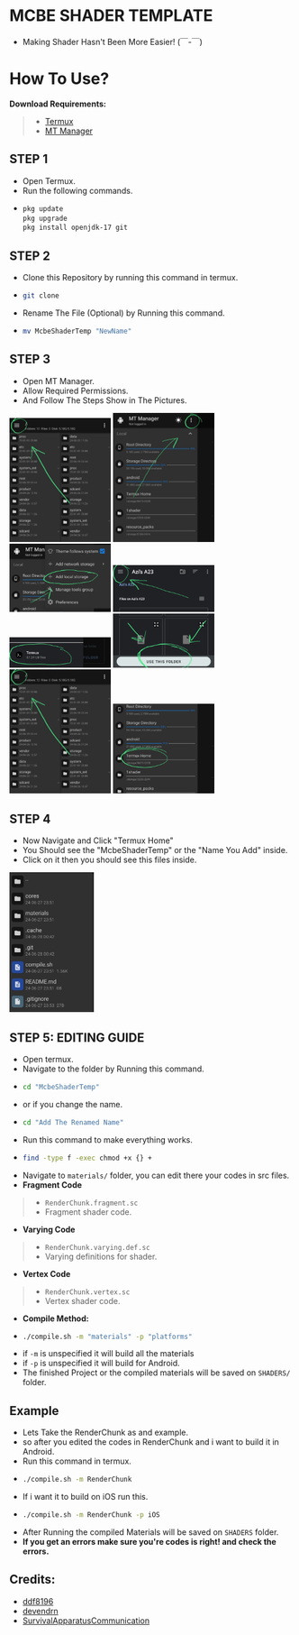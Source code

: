 # MCBE SHADER TEMPLATE
- Making Shader Hasn't Been More Easier! (￣-￣)

# How To Use?
**Download Requirements:**
  >- [Termux](https://github.com/termux/termux-app/releases/tag/v0.118.1)
  >- [MT Manager](https://mt-manager.en.uptodown.com/android)


## **STEP 1**
- Open Termux.
- Run the following commands.
- ```sh
  pkg update
  pkg upgrade
  pkg install openjdk-17 git

## **STEP 2**
- Clone this Repository by running this command in termux.
- ```sh
  git clone
- Rename The File (Optional) by Running this command.
- ```sh
  mv McbeShaderTemp "NewName"


## **STEP 3**
- Open MT Manager.
- Allow Required Permissions.
- And Follow The Steps Show in The Pictures.
<img src=".cache/1.jpg" alt="tutorial1" width="180">
<img src=".cache/2.jpg" alt="tutorial2" width="180">
<img src=".cache/3.jpg" alt="tutorial3" width="180"> 
<img src=".cache/4.jpg" alt="tutorial4" width="180">
<img src=".cache/5.jpg" alt="tutorial5" width="180">
<img src=".cache/6.jpg" alt="tutorial6" width="180">
<img src=".cache/1.jpg" alt="tutorial7" width="180">
<img src=".cache/7.jpg" alt="tutorial8" width="180">

## **STEP 4**
- Now Navigate and Click "Termux Home"
- You Should see the "McbeShaderTemp" or the "Name You Add" inside.
- Click on it then you should see this files inside.
<img src=".cache/0.jpg" alt="tutorial5" width="150">

## **STEP 5: EDITING GUIDE**
- Open termux.
- Navigate to the folder by Running this command.
- ```sh
  cd "McbeShaderTemp"   
- or if you change the name.
- ```sh
  cd "Add The Renamed Name"     
- Run this command to make everything works.
- ```sh
  find -type f -exec chmod +x {} +
- Navigate to ``materials/`` folder, you can edit there your codes in src files.
- **Fragment Code**
 >- `RenderChunk.fragment.sc`
  >- Fragment shader code.
- **Varying Code**
 >- `RenderChunk.varying.def.sc`
  >- Varying definitions for shader.
- **Vertex Code**
 >- `RenderChunk.vertex.sc`
  >- Vertex shader code.
- **Compile Method:**
- ```sh
  ./compile.sh -m "materials" -p "platforms"
- if ``-m`` is unspecified it will build all the materials
- if ``-p`` is unspecified it will build for Android.
- The finished Project or the compiled materials will be saved on ``SHADERS/`` folder.

## **Example**
- Lets Take the RenderChunk as and example.
- so after you edited the codes in RenderChunk and i want to build it in Android.
- Run this command in termux.
- ```sh
  ./compile.sh -m RenderChunk
- If i want it to build on iOS run this.
- ```sh
  ./compile.sh -m RenderChunk -p iOS
- After Running the compiled Materials will be saved on ``SHADERS`` folder.
- **If you get an errors make sure you're codes is right! and check the errors.**

## Credits:
- [ddf8196](https://github.com/ddf8196)
- [devendrn](https://github.com/devendrn)
- [SurvivalApparatusCommunication](https://github.com/SurvivalApparatusCommunication)
